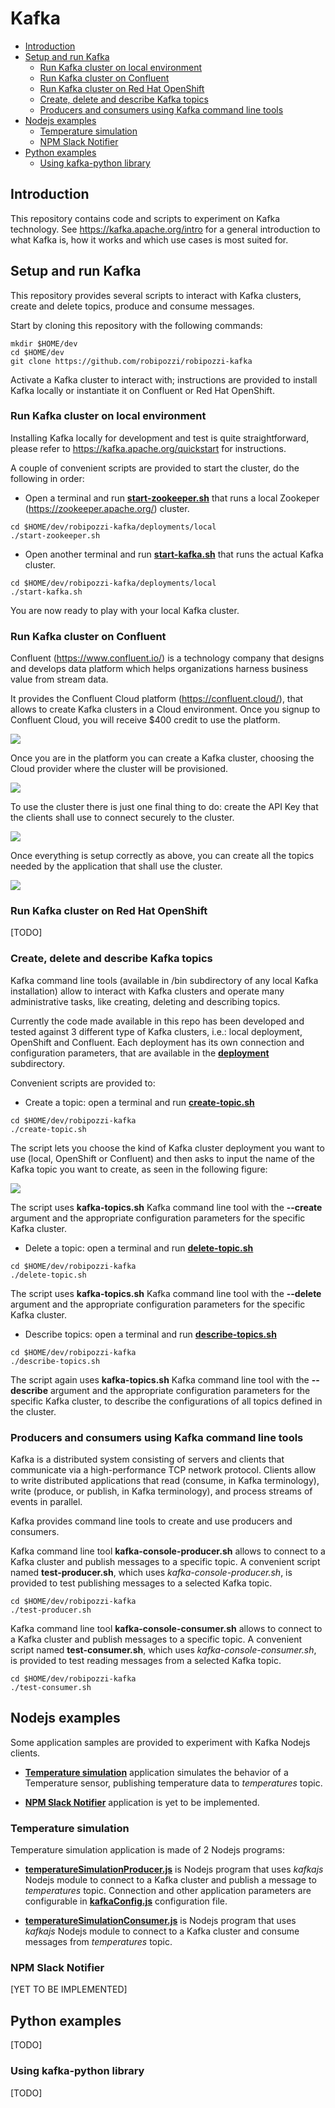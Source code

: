 # Kafka
- [Introduction](#introduction)
- [Setup and run Kafka](#setup-and-run-kafka)
    - [Run Kafka cluster on local environment](#run-Kafka-cluster-on-local-environment)
    - [Run Kafka cluster on Confluent](#run-Kafka-cluster-on-confluent)
    - [Run Kafka cluster on Red Hat OpenShift](#run-Kafka-cluster-on-red-hat-openshift)
    - [Create, delete and describe Kafka topics](#create-delete-and-describe-kafka-topics)
    - [Producers and consumers using Kafka command line tools](#producers-and-consumers-using-Kafka-command-line-tools)
- [Nodejs examples](#nodejs-examples)
    - [Temperature simulation](#temperature-simulation)
    - [NPM Slack Notifier](#npm-slack-notifier)
- [Python examples](#python-examples)
    - [Using kafka-python library](#using-kafka-python-library)
    
## Introduction
This repository contains code and scripts to experiment on Kafka technology. See https://kafka.apache.org/intro for a general introduction to what Kafka is, how it works and which use cases is most suited for.

## Setup and run Kafka
This repository provides several scripts to interact with Kafka clusters, create and delete topics, produce and consume messages.

Start by cloning this repository with the following commands:

```
mkdir $HOME/dev
cd $HOME/dev
git clone https://github.com/robipozzi/robipozzi-kafka
```

Activate a Kafka cluster to interact with; instructions are provided to install Kafka locally or instantiate it on Confluent or Red Hat OpenShift.

### Run Kafka cluster on local environment
Installing Kafka locally for development and test is quite straightforward, please refer to https://kafka.apache.org/quickstart for instructions.

A couple of convenient scripts are provided to start the cluster, do the following in order:

* Open a terminal and run **[start-zookeeper.sh](deployments/local/start-zookeeper.sh)** that runs a local Zookeper (https://zookeeper.apache.org/) cluster.
```
cd $HOME/dev/robipozzi-kafka/deployments/local
./start-zookeeper.sh
```
* Open another terminal and run **[start-kafka.sh](deployments/local/start-kafka.sh)** that runs the actual Kafka cluster.
```
cd $HOME/dev/robipozzi-kafka/deployments/local
./start-kafka.sh
```

You are now ready to play with your local Kafka cluster.

### Run Kafka cluster on Confluent
Confluent (https://www.confluent.io/) is a technology company that designs and develops data platform which helps organizations harness business value from stream data. 

It provides the Confluent Cloud platform (https://confluent.cloud/), that allows to create Kafka clusters in a Cloud environment. Once you signup to Confluent Cloud, you will receive $400 credit to use the platform.

![](img/welcome-confluent-cloud.png)

Once you are in the platform you can create a Kafka cluster, choosing the Cloud provider where the cluster will be provisioned.

![](img/confluent-cluster.png)

To use the cluster there is just one final thing to do: create the API Key that the clients shall use to connect securely to the cluster.

![](img/confluent-apikeys.png)

Once everything is setup correctly as above, you can create all the topics needed by the application that shall use the cluster.

![](img/confluent-topics.png)


### Run Kafka cluster on Red Hat OpenShift
[TODO]

### Create, delete and describe Kafka topics
Kafka command line tools (available in /bin subdirectory of any local Kafka installation) allow to interact with Kafka clusters and operate many administrative tasks, like creating, deleting and describing topics.

Currently the code made available in this repo has been developed and tested against 3 different type of Kafka clusters, i.e.: local deployment, OpenShift and Confluent. Each deployment has its own connection and configuration parameters, that are available in the **[deployment](deployment)** subdirectory.

Convenient scripts are provided to:

* Create a topic: open a terminal and run **[create-topic.sh](create-topic.sh)**
```
cd $HOME/dev/robipozzi-kafka
./create-topic.sh
```

The script lets you choose the kind of Kafka cluster deployment you want to use (local, OpenShift or Confluent) and then asks to input the name of the Kafka topic you want to create, as seen in the following figure:

![](img/create-topic.png)

The script uses **kafka-topics.sh** Kafka command line tool with the **--create** argument and the appropriate configuration parameters for the specific Kafka cluster.

* Delete a topic: open a terminal and run **[delete-topic.sh](delete-topic.sh)**
```
cd $HOME/dev/robipozzi-kafka
./delete-topic.sh
```

The script uses **kafka-topics.sh** Kafka command line tool with the **--delete** argument and the appropriate configuration parameters for the specific Kafka cluster.

* Describe topics: open a terminal and run **[describe-topics.sh](describe-topics.sh)**
```
cd $HOME/dev/robipozzi-kafka
./describe-topics.sh
```
The script again uses **kafka-topics.sh** Kafka command line tool with the **--describe** argument and the appropriate configuration parameters for the specific Kafka cluster, to describe the configurations of all topics defined in the cluster.

### Producers and consumers using Kafka command line tools
Kafka is a distributed system consisting of servers and clients that communicate via a high-performance TCP network protocol. Clients allow to write distributed applications that read (consume, in Kafka terminology), write (produce, or publish, in Kafka terminology), and process streams of events in parallel.

Kafka provides command line tools to create and use producers and consumers.

Kafka command line tool **kafka-console-producer.sh** allows to connect to a Kafka cluster and publish messages to a specific topic. A convenient script named **test-producer.sh**, which uses *kafka-console-producer.sh*, is provided to test publishing messages to a selected Kafka topic.
```
cd $HOME/dev/robipozzi-kafka
./test-producer.sh
```

Kafka command line tool **kafka-console-consumer.sh** allows to connect to a Kafka cluster and publish messages to a specific topic. A convenient script named **test-consumer.sh**, which uses *kafka-console-consumer.sh*, is provided to test reading messages from a selected Kafka topic.
```
cd $HOME/dev/robipozzi-kafka
./test-consumer.sh
```

## Nodejs examples
Some application samples are provided to experiment with Kafka Nodejs clients.

* **[Temperature simulation](samples/nodejs/TemperatureSimulation/)** application simulates the behavior of a Temperature sensor, publishing temperature data to *temperatures* topic.

* **[NPM Slack Notifier](samples/nodejs/NPMSlackNotifier/)** application is yet to be implemented.

### Temperature simulation
Temperature simulation application is made of 2 Nodejs programs:

* **[temperatureSimulationProducer.js](samples/nodejs/TemperatureSimulation/temperatureSimulationProducer.js)** is Nodejs program that uses *kafkajs* Nodejs module to connect to a Kafka cluster and publish a message to *temperatures* topic.
Connection and other application parameters are configurable in **[kafkaConfig.js](samples/nodejs/TemperatureSimulation/config/kafkaConfig.js)** configuration file.

* **[temperatureSimulationConsumer.js](samples/nodejs/TemperatureSimulation/temperatureSimulationConsumer.js)** is Nodejs program that uses *kafkajs* Nodejs module to connect to a Kafka cluster and consume messages from *temperatures* topic.

### NPM Slack Notifier
[YET TO BE IMPLEMENTED]

## Python examples
[TODO]

### Using kafka-python library
[TODO]